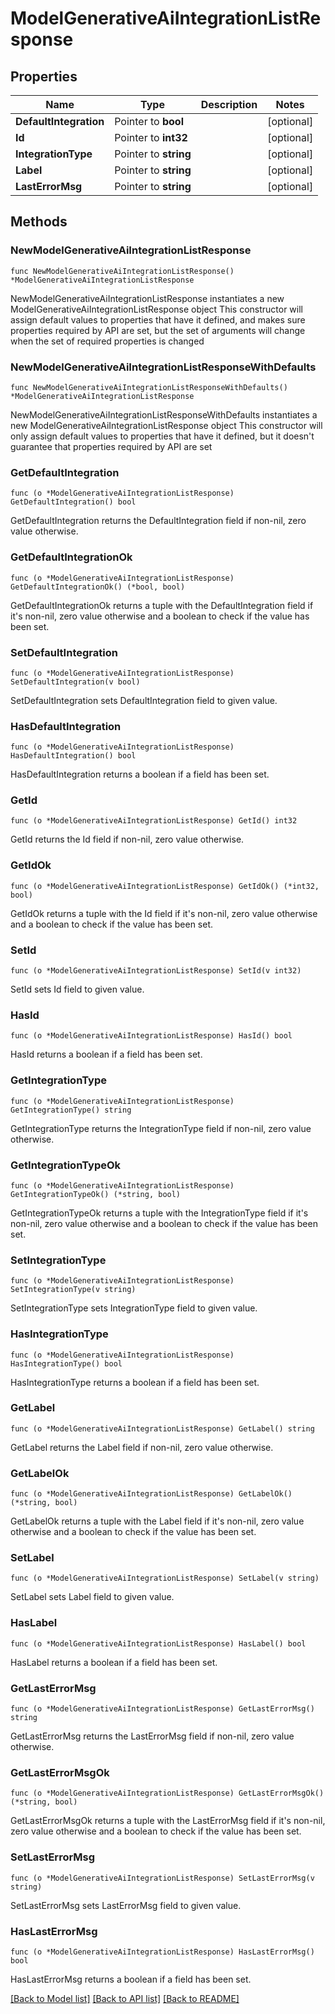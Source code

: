 # ModelGenerativeAiIntegrationListResponse

## Properties

Name | Type | Description | Notes
------------ | ------------- | ------------- | -------------
**DefaultIntegration** | Pointer to **bool** |  | [optional] 
**Id** | Pointer to **int32** |  | [optional] 
**IntegrationType** | Pointer to **string** |  | [optional] 
**Label** | Pointer to **string** |  | [optional] 
**LastErrorMsg** | Pointer to **string** |  | [optional] 

## Methods

### NewModelGenerativeAiIntegrationListResponse

`func NewModelGenerativeAiIntegrationListResponse() *ModelGenerativeAiIntegrationListResponse`

NewModelGenerativeAiIntegrationListResponse instantiates a new ModelGenerativeAiIntegrationListResponse object
This constructor will assign default values to properties that have it defined,
and makes sure properties required by API are set, but the set of arguments
will change when the set of required properties is changed

### NewModelGenerativeAiIntegrationListResponseWithDefaults

`func NewModelGenerativeAiIntegrationListResponseWithDefaults() *ModelGenerativeAiIntegrationListResponse`

NewModelGenerativeAiIntegrationListResponseWithDefaults instantiates a new ModelGenerativeAiIntegrationListResponse object
This constructor will only assign default values to properties that have it defined,
but it doesn't guarantee that properties required by API are set

### GetDefaultIntegration

`func (o *ModelGenerativeAiIntegrationListResponse) GetDefaultIntegration() bool`

GetDefaultIntegration returns the DefaultIntegration field if non-nil, zero value otherwise.

### GetDefaultIntegrationOk

`func (o *ModelGenerativeAiIntegrationListResponse) GetDefaultIntegrationOk() (*bool, bool)`

GetDefaultIntegrationOk returns a tuple with the DefaultIntegration field if it's non-nil, zero value otherwise
and a boolean to check if the value has been set.

### SetDefaultIntegration

`func (o *ModelGenerativeAiIntegrationListResponse) SetDefaultIntegration(v bool)`

SetDefaultIntegration sets DefaultIntegration field to given value.

### HasDefaultIntegration

`func (o *ModelGenerativeAiIntegrationListResponse) HasDefaultIntegration() bool`

HasDefaultIntegration returns a boolean if a field has been set.

### GetId

`func (o *ModelGenerativeAiIntegrationListResponse) GetId() int32`

GetId returns the Id field if non-nil, zero value otherwise.

### GetIdOk

`func (o *ModelGenerativeAiIntegrationListResponse) GetIdOk() (*int32, bool)`

GetIdOk returns a tuple with the Id field if it's non-nil, zero value otherwise
and a boolean to check if the value has been set.

### SetId

`func (o *ModelGenerativeAiIntegrationListResponse) SetId(v int32)`

SetId sets Id field to given value.

### HasId

`func (o *ModelGenerativeAiIntegrationListResponse) HasId() bool`

HasId returns a boolean if a field has been set.

### GetIntegrationType

`func (o *ModelGenerativeAiIntegrationListResponse) GetIntegrationType() string`

GetIntegrationType returns the IntegrationType field if non-nil, zero value otherwise.

### GetIntegrationTypeOk

`func (o *ModelGenerativeAiIntegrationListResponse) GetIntegrationTypeOk() (*string, bool)`

GetIntegrationTypeOk returns a tuple with the IntegrationType field if it's non-nil, zero value otherwise
and a boolean to check if the value has been set.

### SetIntegrationType

`func (o *ModelGenerativeAiIntegrationListResponse) SetIntegrationType(v string)`

SetIntegrationType sets IntegrationType field to given value.

### HasIntegrationType

`func (o *ModelGenerativeAiIntegrationListResponse) HasIntegrationType() bool`

HasIntegrationType returns a boolean if a field has been set.

### GetLabel

`func (o *ModelGenerativeAiIntegrationListResponse) GetLabel() string`

GetLabel returns the Label field if non-nil, zero value otherwise.

### GetLabelOk

`func (o *ModelGenerativeAiIntegrationListResponse) GetLabelOk() (*string, bool)`

GetLabelOk returns a tuple with the Label field if it's non-nil, zero value otherwise
and a boolean to check if the value has been set.

### SetLabel

`func (o *ModelGenerativeAiIntegrationListResponse) SetLabel(v string)`

SetLabel sets Label field to given value.

### HasLabel

`func (o *ModelGenerativeAiIntegrationListResponse) HasLabel() bool`

HasLabel returns a boolean if a field has been set.

### GetLastErrorMsg

`func (o *ModelGenerativeAiIntegrationListResponse) GetLastErrorMsg() string`

GetLastErrorMsg returns the LastErrorMsg field if non-nil, zero value otherwise.

### GetLastErrorMsgOk

`func (o *ModelGenerativeAiIntegrationListResponse) GetLastErrorMsgOk() (*string, bool)`

GetLastErrorMsgOk returns a tuple with the LastErrorMsg field if it's non-nil, zero value otherwise
and a boolean to check if the value has been set.

### SetLastErrorMsg

`func (o *ModelGenerativeAiIntegrationListResponse) SetLastErrorMsg(v string)`

SetLastErrorMsg sets LastErrorMsg field to given value.

### HasLastErrorMsg

`func (o *ModelGenerativeAiIntegrationListResponse) HasLastErrorMsg() bool`

HasLastErrorMsg returns a boolean if a field has been set.


[[Back to Model list]](../README.md#documentation-for-models) [[Back to API list]](../README.md#documentation-for-api-endpoints) [[Back to README]](../README.md)


